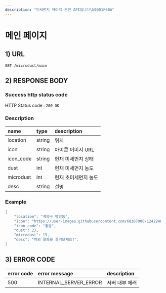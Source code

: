 ```yaml
---
description: "미세먼지 페이지 관련 API입니다\U0001F60A"
---
```


# 메인 페이지

## 1\) URL

```text
GET /microdust/main
```

## 2\) RESPONSE BODY

### Success http status code

HTTP Status code : `200 OK`

### Description

| name | type | description |
| :--- | :--- | :--- |
| location | string | 위치 |
| icon | string | 아이콘 이미지 URL |
| icon\_code | string | 현재 미세먼지 상태 |
| dust | int | 현재 미세먼지 농도 |
| microdust | int | 현재 초미세먼지 농도 |
| desc | string | 설명 |

### Example

```java
{
    "location": "계양구 병방동",
    "icon": "https://user-images.githubusercontent.com/68107000/124224687-19f86b00-db41-11eb-9090-d2b32f38fa67.png",
    "icon_code": "좋음", 
    "dust": 23,
    "microdust": 15,
    "desc": "야외 활동을 즐겨보세요!",
}
```

## 3\) ERROR CODE

| error code | error message | description |
| :--- | :--- | :--- |
| 500 | INTERNAL\_SERVER\_ERROR | 서버 내부 에러 |

